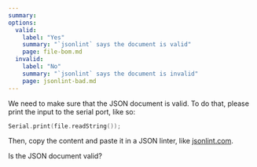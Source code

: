 ```yaml
---
summary: 
options:
  valid:
    label: "Yes"
    summary: "`jsonlint` says the document is valid"
    page: file-bom.md
  invalid:
    label: "No"
    summary: "`jsonlint` says the document is invalid"
    page: jsonlint-bad.md
---
```


We need to make sure that the JSON document is valid.
To do that, please print the input to the serial port, like so:

```c++
Serial.print(file.readString());
```

Then, copy the content and paste it in a JSON linter, like [jsonlint.com](https://jsonlint.com/).

Is the JSON document valid?
